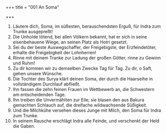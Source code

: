 +++
title = "001 An Soma"

+++


1.	Läutere dich, Soma, im süßesten, berauschendsten Erguß, für Indra zum Trunke ausgepreßt!
2.	Die Unholde tötend, bei allen Völkern bekannt, hat er sich in seine eisenbehauene Wiege, an seinen Platz als Hotri gesetzt.
3.	Sei du der beste Auswegschaffer, der Freigebigste, der Erzfeindetöter, erhalte die Freigebigkeit der Lohnherren!
4.	Rinne mit deinem Tranke zur Ladung der großen Götter, rinne zu Gewinn und Ruhm!
5.	Zu dir kommen wir zu demselben Zwecke Tag für Tag. Zu dir, o Saft, gehen unsere Wünsche.
6.	Die Tochter des Surya klärt deinen Soma, der durch die Haarseihe in vollständigem Durchlauf abfließt.
7.	Ihn fassen die zehn feinen Frauen im Wettbewerb an, die Schwestern am entscheidenden Tage.
8.	Ihn treiben die Unvermählten zur Eile; sie blasen den aus Bakura gemachten Schlauch auf, die dreifache wildwachsende Süßigkeit.
9.	Und die Milchkühe versehen dieses Junge mit Milch, den Soma für Indra zum Trunke.
10.	In seinem Rausche erschlägt Indra alle Feinde, und verschenkt der Held die Gaben.



